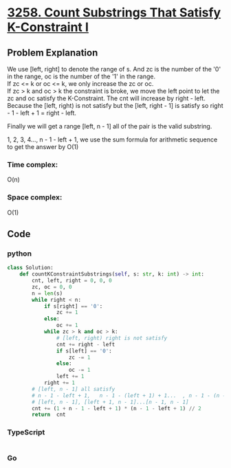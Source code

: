 # [3258. Count Substrings That Satisfy K-Constraint I](https://leetcode.cn/problems/count-substrings-that-satisfy-k-constraint-i/description/)

## Problem Explanation
We use [left, right] to denote the range of s. And zc is the number of the '0' in the range, oc is the number of the '1' in the range.  
If zc <= k or oc <= k, we only increase the zc or oc.   
If zc > k and oc > k the constraint is broke, we move the left point to let the zc and oc satisfy the K-Constraint. The cnt will increase by right - left. Because the [left, right) is not satisfy but the [left, right - 1] is satisfy so right - 1 - left + 1 = right - left.

Finally we will get a range [left, n - 1] all of the pair is the valid substring. 

1, 2, 3, 4..., n - 1 - left + 1, we use the sum formula for arithmetic sequence to get the answer by O(1)
### Time complex:
O(n)
### Space complex:
O(1)
## Code

### python
```python
class Solution:
    def countKConstraintSubstrings(self, s: str, k: int) -> int:
        cnt, left, right = 0, 0, 0
        zc, oc = 0, 0
        n = len(s)
        while right < n:
            if s[right] == '0':
                zc += 1
            else:
                oc += 1
            while zc > k and oc > k:
                # [left, right) right is not satisfy
                cnt += right - left
                if s[left] == '0':
                    zc -= 1
                else:
                    oc -= 1
                left += 1
            right += 1
        # [left, n - 1] all satisfy
        # n - 1 - left + 1,   n - 1 - (left + 1) + 1...  , n - 1 - (n - 1) + 1=1
        # [left, n - 1], [left + 1, n - 1]...[n - 1, n - 1]
        cnt += (1 + n - 1 - left + 1) * (n - 1 - left + 1) // 2
        return  cnt


```

### TypeScript
```TypeScript


```

### Go
```go
```